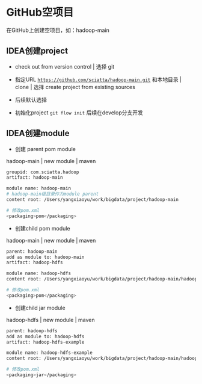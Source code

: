 # GitHub空项目

在GitHub上创建空项目，如：hadoop-main



## IDEA创建project

- check out from version control | 选择 git

- 指定URL [`https://github.com/sciatta/hadoop-main.git`](https://github.com/sciatta/hadoop-main.git) 和本地目录 | clone | 选择 create project from existing sources

- 后续默认选择

- 初始化project `git flow init` 后续在develop分支开发



## IDEA创建module

- 创建 parent pom module

hadoop-main | new module | maven

```bash
groupid: com.sciatta.hadoop
artifact: hadoop-main

module name: hadoop-main
# hadoop-main根目录作为module parent
content root: /Users/yangxiaoyu/work/bigdata/project/hadoop-main

# 修改pom.xml
<packaging>pom</packaging>
```



- 创建child pom module

hadoop-main | new module | maven

```bash
parent: hadoop-main
add as module to: hadoop-main
artifact: hadoop-hdfs

module name: hadoop-hdfs
content root: /Users/yangxiaoyu/work/bigdata/project/hadoop-main/hadoop-hdfs

# 修改pom.xml
<packaging>pom</packaging>
```



- 创建child jar module

hadoop-hdfs | new module | maven

```bash
parent: hadoop-hdfs
add as module to: hadoop-hdfs
artifact: hadoop-hdfs-example

module name: hadoop-hdfs-example
content root: /Users/yangxiaoyu/work/bigdata/project/hadoop-main/hadoop-hdfs/hadoop-hdfs-example

# 修改pom.xml
<packaging>jar</packaging>
```

